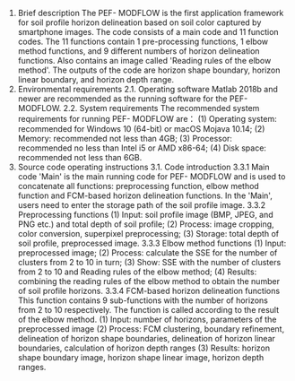 1.	Brief description
The PEF- MODFLOW is the first application framework for soil profile horizon delineation based on soil color captured by smartphone images. The code consists of a main code and 11 function codes. The 11 functions contain 1 pre-processing functions, 1 elbow method functions, and 9 different numbers of horizon delineation functions. Also contains an image called 'Reading rules of the elbow method'. The outputs of the code are horizon shape boundary, horizon linear boundary, and horizon depth range.
2. Environmental requirements
2.1. Operating software
Matlab 2018b and newer are recommended as the running software for the PEF- MODFLOW.
2.2. System requirements
The recommended system requirements for running PEF- MODFLOW are：
(1)	Operating system: recommended for Windows 10 (64-bit) or macOS Mojava 10.14;
(2)	Memory: recommended not less than 4GB;
(3)	Processor: recommended no less than Intel i5 or AMD x86-64;
(4)	Disk space: recommended not less than 6GB.
3. Source code operating instructions
3.1. Code introduction
3.3.1 Main code
'Main' is the main running code for PEF- MODFLOW and is used to concatenate all functions: preprocessing function, elbow method function and FCM-based horizon delineation functions. In the 'Main', users need to enter the storage path of the soil profile image.
3.3.2	Preprocessing functions
(1)	Input: soil profile image (BMP, JPEG, and PNG etc.) and total depth of soil profile;
(2)	Process: image cropping, color conversion, superpixel preprocessing;
(3)	Storage: total depth of soil profile, preprocessed image.
3.3.3	Elbow method functions
(1)	Input: preprocessed image;
(2)	Process: calculate the SSE for the number of clusters from 2 to 10 in turn;
(3)	Show: SSE with the number of clusters from 2 to 10 and Reading rules of the elbow      method;
(4)	Results: combining the reading rules of the elbow method to obtain the number of soil profile horizons.
3.3.4 FCM-based horizon delineation functions
This function contains 9 sub-functions with the number of horizons from 2 to 10 respectively. The function is called according to the result of the elbow method.
(1)	Input: number of horizons, parameters of the preprocessed image
(2)	Process: FCM clustering, boundary refinement, delineation of horizon shape boundaries, delineation of horizon linear boundaries, calculation of horizon depth ranges
(3)	Results: horizon shape boundary image, horizon shape linear image, horizon depth ranges.

